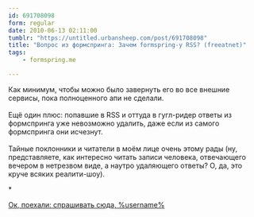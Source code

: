 ```yaml
---
id: 691708098
form: regular
date: 2010-06-13 02:11:00
tumblr: "https://untitled.urbansheep.com/post/691708098"
title: "Вопрос из формспринга: Зачем formspring-у RSS? (freeatnet)"
tags:
    - formspring.me

---
```


<p class="formspringmeAnswer">Как минимум, чтобы можно было завернуть его во все внешние сервисы, пока полноценного апи не сделали.<br/><br/>
Ещё один плюс: попавшие в RSS и оттуда в гугл-ридер ответы из формспринга уже невозможно удалить, даже если из самого формспринга они исчезнут.<br/><br/>
Тайные поклонники и читатели в моём лице очень этому рады (ну, представляете, как интересно читать записи человека, отвечающего вечером в нетрезвом виде, а наутро удаляющего ответы? О, да, это круче всяких реалити-шоу).</p>

<p>*</p>

<p class="formspringmeFooter">
    <a href="http://formspring.me/urbansheep?utm_medium=social&amp;utm_source=tumblr&amp;utm_campaign=shareanswer">Ок, поехали: спрашивать сюда, %username%</a>
</p>

